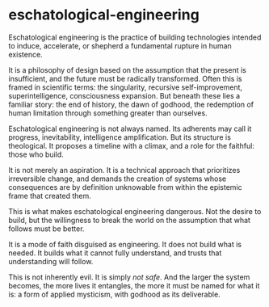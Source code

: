 # eschatological-engineering

Eschatological engineering is the practice of building technologies intended to induce, accelerate,
or shepherd a fundamental rupture in human existence.

It is a philosophy of design based on the assumption that the present is insufficient,
and the future must be radically transformed. Often this is framed in scientific terms:
the singularity, recursive self-improvement, superintelligence, consciousness expansion.
But beneath these lies a familiar story: the end of history, the dawn of godhood,
the redemption of human limitation through something greater than ourselves.

Eschatological engineering is not always named. Its adherents may call it progress, inevitability,
intelligence amplification. But its structure is theological. It proposes a timeline with a climax,
and a role for the faithful: those who build.

It is not merely an aspiration. It is a technical approach that prioritizes irreversible change,
and demands the creation of systems whose consequences are by definition unknowable
from within the epistemic frame that created them.

This is what makes eschatological engineering dangerous.
Not the desire to build, but the willingness to break the world
on the assumption that what follows must be better.

It is a mode of faith disguised as engineering.
It does not build what is needed.
It builds what it cannot fully understand,
and trusts that understanding will follow.

This is not inherently evil. It is simply *not safe*.
And the larger the system becomes, the more lives it entangles,
the more it must be named for what it is:
a form of applied mysticism,
with godhood as its deliverable.
